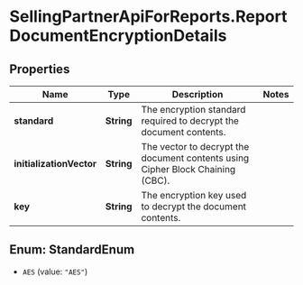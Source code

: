 # SellingPartnerApiForReports.ReportDocumentEncryptionDetails

## Properties
Name | Type | Description | Notes
------------ | ------------- | ------------- | -------------
**standard** | **String** | The encryption standard required to decrypt the document contents. | 
**initializationVector** | **String** | The vector to decrypt the document contents using Cipher Block Chaining (CBC). | 
**key** | **String** | The encryption key used to decrypt the document contents. | 

<a name="StandardEnum"></a>
## Enum: StandardEnum

* `AES` (value: `"AES"`)

